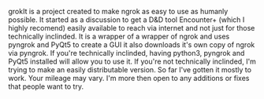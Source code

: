 grokIt is a project created to make ngrok as easy to use as humanly possible.
It started as a discussion to get a D&D tool Encounter+ (which I highly recomend) easily available to reach via internet and not just for those technically inclinded.
It is a wrapper of a wrapper of ngrok and uses pyngrok and PyQt5 to create a GUI it also downloads it's own copy of ngrok via pyngrok.
If you're technically inclinded, having python3, pyngrok and PyQt5 installed will allow you to use it.
If you're not technically inclinded, I'm trying to make an easily distributable version. So far I've gotten it mostly to work. Your mileage may vary.
I'm more then open to any additions or fixes that people want to try.


